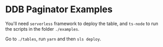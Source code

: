 # DDB Paginator Examples

You'll need `serverless` framework to deploy the table, and `ts-node`
to run the scripts in the folder `./examples`.

Go to `./tables`, run `yarn` and then `sls deploy`.